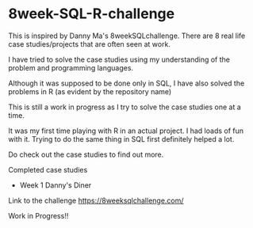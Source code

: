 # 8week-SQL-R-challenge
This is inspired by Danny Ma's 8weekSQLchallenge. There are 8 real life case studies/projects that are often seen at work.

I have tried to solve the case studies using my understanding of the problem and programming languages.

Although it was supposed to be done only in SQL, I have also solved the problems in R (as evident by the repository name)

This is still a work in progress as I try to solve the case studies one at a time.

It was my first time playing with R in an actual project. I had loads of fun with it. Trying to do the same thing in SQL first definitely helped a lot.

Do check out the case studies to find out more.

Completed case studies
- Week 1 Danny's Diner

Link to the challenge https://8weeksqlchallenge.com/

Work in Progress!!
